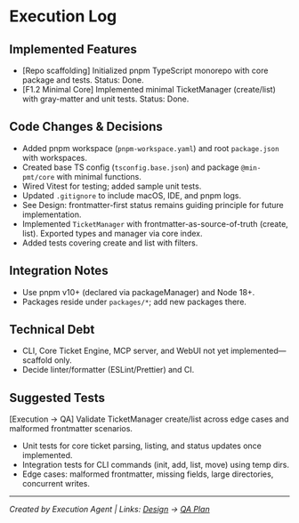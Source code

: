 # Execution Log

## Implemented Features
- [Repo scaffolding] Initialized pnpm TypeScript monorepo with core package and tests. Status: Done.
- [F1.2 Minimal Core] Implemented minimal TicketManager (create/list) with gray-matter and unit tests. Status: Done.

## Code Changes & Decisions
- Added pnpm workspace (`pnpm-workspace.yaml`) and root `package.json` with workspaces.
- Created base TS config (`tsconfig.base.json`) and package `@min-pmt/core` with minimal functions.
- Wired Vitest for testing; added sample unit tests.
- Updated `.gitignore` to include macOS, IDE, and pnpm logs.
- See Design: frontmatter-first status remains guiding principle for future implementation.
 - Implemented `TicketManager` with frontmatter-as-source-of-truth (create, list). Exported types and manager via core index.
 - Added tests covering create and list with filters.

## Integration Notes
- Use pnpm v10+ (declared via packageManager) and Node 18+.
- Packages reside under `packages/*`; add new packages there.

## Technical Debt
- CLI, Core Ticket Engine, MCP server, and WebUI not yet implemented—scaffold only.
- Decide linter/formatter (ESLint/Prettier) and CI.

## Suggested Tests
[Execution → QA] Validate TicketManager create/list across edge cases and malformed frontmatter scenarios.
- Unit tests for core ticket parsing, listing, and status updates once implemented.
- Integration tests for CLI commands (init, add, list, move) using temp dirs.
 - Edge cases: malformed frontmatter, missing fields, large directories, concurrent writes.

---
*Created by Execution Agent | Links: [Design](design.md) → [QA Plan](qa_plan.md)*
